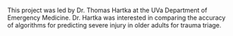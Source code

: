This project was led by Dr. Thomas Hartka at the UVa Department of Emergency Medicine. Dr. Hartka was interested in comparing the accuracy of algorithms for predicting severe injury in older adults for trauma triage.